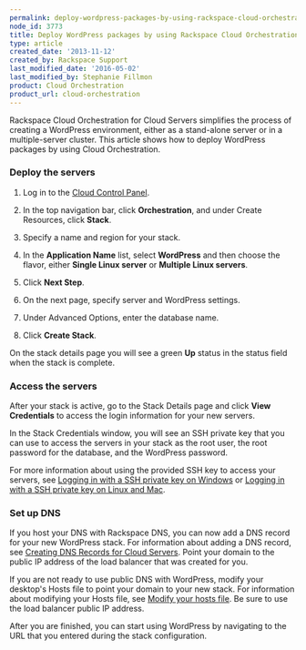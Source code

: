 ```yaml
---
permalink: deploy-wordpress-packages-by-using-rackspace-cloud-orchestration/
node_id: 3773
title: Deploy WordPress packages by using Rackspace Cloud Orchestration
type: article
created_date: '2013-11-12'
created_by: Rackspace Support
last_modified_date: '2016-05-02'
last_modified_by: Stephanie Fillmon
product: Cloud Orchestration
product_url: cloud-orchestration
---
```


Rackspace Cloud Orchestration for Cloud Servers simplifies the process of creating a WordPress environment, either as a stand-alone server or in a multiple-server cluster. This article shows how to deploy WordPress packages by using Cloud Orchestration.

### Deploy the servers

1. Log in to the [Cloud Control Panel](http://mycloud.rackspace.com).

2. In the top navigation bar, click **Orchestration**, and under Create Resources, click **Stack**.

3. Specify a name and region for your stack.

4. In the **Application Name** list, select **WordPress** and then choose the flavor, either **Single Linux server** or **Multiple Linux servers**.

5. Click **Next Step**.

6. On the next page, specify server and WordPress settings.

7. Under Advanced Options, enter the database name.

8. Click **Create Stack**.

On the stack details page you will see a green **Up** status in the status field when the stack is complete.

### Access the servers

After your stack is active, go to the Stack Details page and click **View Credentials** to access the login information for your new servers.

In the Stack Credentials window, you will see an SSH private key that you can use to access the servers in your stack as the root user, the root password for the database, and the WordPress password.

For more information about using the provided SSH key to access your servers, see [Logging in with a SSH private key on Windows](/how-to/logging-in-with-an-ssh-private-key-on-windows) or [Logging in with a SSH private key on Linux and Mac](/how-to/logging-in-with-an-ssh-private-key-on-linuxmac).

###  Set up DNS

If you host your DNS with Rackspace DNS, you can now add a DNS record for your new WordPress stack. For information about adding a DNS record, see [Creating DNS Records for Cloud Servers](/how-to/create-dns-records-for-cloud-servers-with-the-control-panel). Point your domain to the public IP address of the load balancer that was created for you.

If you are not ready to use public DNS with WordPress, modify your desktop's Hosts file to point your domain to your new stack. For information about modifying your Hosts file, see [Modify your hosts file](/how-to/modify-your-hosts-file). Be sure to use the load balancer public IP address.

After you are finished, you can start using WordPress by navigating to the URL that you entered during the stack configuration.
